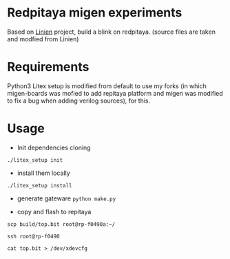 

# Redpitaya migen experiments
Based on [Linien](https://github.com/hermitdemschoenenleben/linien) project, build a blink on redpitaya. (source files are taken and modfied from Linien)

# Requirements
Python3 
Litex setup is modified from default to use my forks (in which migen-boards was mofied to add repitaya platform and migen was modified to fix a bug when adding verilog sources), for this. 

# Usage 

* Init dependencies cloning 

`./litex_setup init`

* install them locally

`./litex_setup install`

* generate gateware 
`python make.py`

* copy and flash to repitaya

`scp build/top.bit root@rp-f0490a:~/`

`ssh root@rp-f0490`

`cat top.bit > /dev/xdevcfg`



